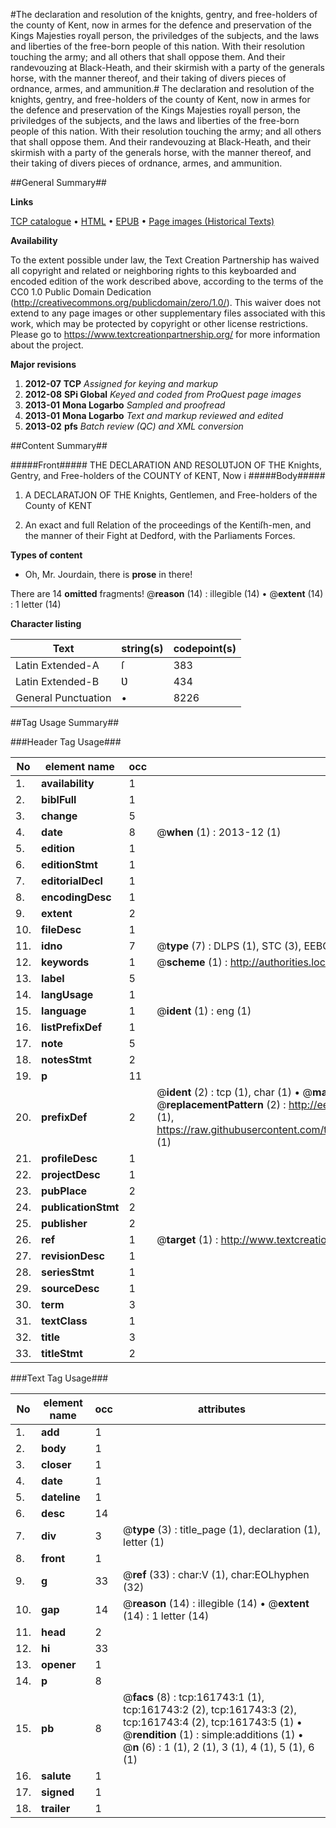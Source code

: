 #The declaration and resolution of the knights, gentry, and free-holders of the county of Kent, now in armes for the defence and preservation of the Kings Majesties royall person, the priviledges of the subjects, and the laws and liberties of the free-born people of this nation. With their resolution touching the army; and all others that shall oppose them. And their randevouzing at Black-Heath, and their skirmish with a party of the generals horse, with the manner thereof, and their taking of divers pieces of ordnance, armes, and ammunition.#
The declaration and resolution of the knights, gentry, and free-holders of the county of Kent, now in armes for the defence and preservation of the Kings Majesties royall person, the priviledges of the subjects, and the laws and liberties of the free-born people of this nation. With their resolution touching the army; and all others that shall oppose them. And their randevouzing at Black-Heath, and their skirmish with a party of the generals horse, with the manner thereof, and their taking of divers pieces of ordnance, armes, and ammunition.

##General Summary##

**Links**

[TCP catalogue](http://www.ota.ox.ac.uk/tcp/)  • 
[HTML](http://tei.it.ox.ac.uk/tcp/Texts-HTML/free/A82/A82064.html)  • 
[EPUB](http://tei.it.ox.ac.uk/tcp/Texts-EPUB/free/A82/A82064.epub) • 
[Page images (Historical Texts)](https://historicaltexts.jisc.ac.uk/eebo-99864238e)

**Availability**

To the extent possible under law, the Text Creation Partnership has waived all copyright and related or neighboring rights to this keyboarded and encoded edition of the work described above, according to the terms of the CC0 1.0 Public Domain Dedication (http://creativecommons.org/publicdomain/zero/1.0/). This waiver does not extend to any page images or other supplementary files associated with this work, which may be protected by copyright or other license restrictions. Please go to https://www.textcreationpartnership.org/ for more information about the project.

**Major revisions**

1. __2012-07__ __TCP__ *Assigned for keying and markup*
1. __2012-08__ __SPi Global__ *Keyed and coded from ProQuest page images*
1. __2013-01__ __Mona Logarbo__ *Sampled and proofread*
1. __2013-01__ __Mona Logarbo__ *Text and markup reviewed and edited*
1. __2013-02__ __pfs__ *Batch review (QC) and XML conversion*

##Content Summary##

#####Front#####
THE DECLARATION AND RESOLƲTJON OF THE Knights, Gentry, and Free-holders of the COUNTY of KENT, Now i
#####Body#####

1. A DECLARATJON OF THE Knights, Gentlemen, and Free-holders of the County of KENT

1. An exact and full Relation of the proceedings of the Kentiſh-men, and the manner of their Fight at Dedford, with the Parliaments Forces.

**Types of content**

  * Oh, Mr. Jourdain, there is **prose** in there!

There are 14 **omitted** fragments! 
 @__reason__ (14) : illegible (14)  •  @__extent__ (14) : 1 letter (14)

**Character listing**


|Text|string(s)|codepoint(s)|
|---|---|---|
|Latin Extended-A|ſ|383|
|Latin Extended-B|Ʋ|434|
|General Punctuation|•|8226|

##Tag Usage Summary##

###Header Tag Usage###

|No|element name|occ|attributes|
|---|---|---|---|
|1.|__availability__|1||
|2.|__biblFull__|1||
|3.|__change__|5||
|4.|__date__|8| @__when__ (1) : 2013-12 (1)|
|5.|__edition__|1||
|6.|__editionStmt__|1||
|7.|__editorialDecl__|1||
|8.|__encodingDesc__|1||
|9.|__extent__|2||
|10.|__fileDesc__|1||
|11.|__idno__|7| @__type__ (7) : DLPS (1), STC (3), EEBO-CITATION (1), PROQUEST (1), VID (1)|
|12.|__keywords__|1| @__scheme__ (1) : http://authorities.loc.gov/ (1)|
|13.|__label__|5||
|14.|__langUsage__|1||
|15.|__language__|1| @__ident__ (1) : eng (1)|
|16.|__listPrefixDef__|1||
|17.|__note__|5||
|18.|__notesStmt__|2||
|19.|__p__|11||
|20.|__prefixDef__|2| @__ident__ (2) : tcp (1), char (1)  •  @__matchPattern__ (2) : ([0-9\-]+):([0-9IVX]+) (1), (.+) (1)  •  @__replacementPattern__ (2) : http://eebo.chadwyck.com/downloadtiff?vid=$1&page=$2 (1), https://raw.githubusercontent.com/textcreationpartnership/Texts/master/tcpchars.xml#$1 (1)|
|21.|__profileDesc__|1||
|22.|__projectDesc__|1||
|23.|__pubPlace__|2||
|24.|__publicationStmt__|2||
|25.|__publisher__|2||
|26.|__ref__|1| @__target__ (1) : http://www.textcreationpartnership.org/docs/. (1)|
|27.|__revisionDesc__|1||
|28.|__seriesStmt__|1||
|29.|__sourceDesc__|1||
|30.|__term__|3||
|31.|__textClass__|1||
|32.|__title__|3||
|33.|__titleStmt__|2||


###Text Tag Usage###

|No|element name|occ|attributes|
|---|---|---|---|
|1.|__add__|1||
|2.|__body__|1||
|3.|__closer__|1||
|4.|__date__|1||
|5.|__dateline__|1||
|6.|__desc__|14||
|7.|__div__|3| @__type__ (3) : title_page (1), declaration (1), letter (1)|
|8.|__front__|1||
|9.|__g__|33| @__ref__ (33) : char:V (1), char:EOLhyphen (32)|
|10.|__gap__|14| @__reason__ (14) : illegible (14)  •  @__extent__ (14) : 1 letter (14)|
|11.|__head__|2||
|12.|__hi__|33||
|13.|__opener__|1||
|14.|__p__|8||
|15.|__pb__|8| @__facs__ (8) : tcp:161743:1 (1), tcp:161743:2 (2), tcp:161743:3 (2), tcp:161743:4 (2), tcp:161743:5 (1)  •  @__rendition__ (1) : simple:additions (1)  •  @__n__ (6) : 1 (1), 2 (1), 3 (1), 4 (1), 5 (1), 6 (1)|
|16.|__salute__|1||
|17.|__signed__|1||
|18.|__trailer__|1||
